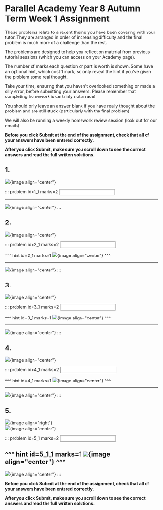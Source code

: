 # Parallel Academy Year 8 Autumn Term Week 1 Assignment

These problems relate to a recent theme you have been covering with your tutor. They are arranged in order of increasing difficulty and the final problem is much more of a challenge than the rest.  

The problems are designed to help you reflect on material from previous tutorial sessions (which you can access on your Academy page).  

The number of marks each question or part is worth is shown. Some have an optional hint, which cost 1 mark, so only reveal the hint if you’ve given the problem some real thought.   

Take your time, ensuring that you haven't overlooked something or made a silly error, before submitting your answers. Please remember that completing homework is certainly not a race!  

You should only leave an answer blank if you have really thought about the problem and are still stuck (particularly with the final problem).  

We will also be running a weekly homework review session (look out for our emails).  

**Before you click Submit at the end of the assignment, check that all of your answers have been entered correctly.** 
  
**After you click Submit, make sure you scroll down to see the correct answers and read the full written solutions.**  

## 1.	
![](/resources/academy-8aut-week-1/q1.png){image align="center"}  

::: problem id=1_1 marks=2
<input type="number" solution="360"/>  
 
---

![](/resources/academy-8aut-week-1/s1.png){image align="center"}
:::  


## 2.
![](/resources/academy-8aut-week-1/q2.png){image align="center"}  

::: problem id=2_1 marks=2
<input type="number" solution="27"/>  

^^^ hint id=2_1 marks=1
![](/resources/academy-8aut-week-1/h2.png){image align="center"} 
^^^  

---

![](/resources/academy-8aut-week-1/s2.png){image align="center"}
:::  


## 3.
![](/resources/academy-8aut-week-1/q3.png){image align="center"}  

::: problem id=3_1 marks=2
<input type="number" solution="225"/>  

^^^ hint id=3_1 marks=1
![](/resources/academy-8aut-week-1/h3.png){image align="center"} 
^^^  

---

![](/resources/academy-8aut-week-1/s3.png){image align="center"}
:::  


## 4.
![](/resources/academy-8aut-week-1/q4.png){image align="center"}  

::: problem id=4_1 marks=2
<input type="number" solution="126"/>  

^^^ hint id=4_1 marks=1
![](/resources/academy-8aut-week-1/h4.png){image align="center"} 
^^^  
 
---

![](/resources/academy-8aut-week-1/s4.png){image align="center"}
:::  


## 5.
![](/resources/academy-4-week-2/4-skull.png){image align="right"}  
![](/resources/academy-8aut-week-1/q5.png){image align="center"}  

::: problem id=5_1 marks=2
<input type="number" solution="31"/> 

^^^ hint id=5_1_1 marks=1
![](/resources/academy-8aut-week-1/h5.png){image align="center"} 
^^^  
---

![](/resources/academy-8aut-week-1/s5.png){image align="center"}
:::  

**Before you click Submit at the end of the assignment, check that all of your answers have been entered correctly.** 
  
**After you click Submit, make sure you scroll down to see the correct answers and read the full written solutions.**  
